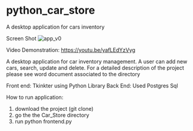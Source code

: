 # python_car_store
A desktop application for cars inventory 

Screen Shot
![app_v0](https://user-images.githubusercontent.com/38576660/146998813-fb045745-fd80-41ba-90fa-dbbdb09bd8d6.PNG)

Video Demonstration: 
https://youtu.be/yafLEdYzVyg

A desktop application for car inventory management. A user can add new cars, search, update and delete. For a detailed description of the project please see word document
associated to the directory 

Front end: Tkinkter using Python Library 
Back End: Used Postgres Sql 

How to run application:
1. download the project (git clone)
2. go the the Car_Store directory
3. run python frontend.py 



